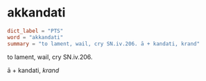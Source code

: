 # akkandati

``` toml
dict_label = "PTS"
word = "akkandati"
summary = "to lament, wail, cry SN.iv.206. ā + kandati, krand"
```

to lament, wail, cry SN.iv.206.

ā \+ kandati, *krand*

